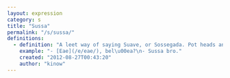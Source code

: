```yaml
---
layout: expression
category: s
title: "Sussa"
permalink: "/s/sussa/"
definitions:
  - definition: "A leet way of saying Suave, or Sossegada. Pot heads and surfers use this word a lot too."
    example: "- [Eae](/e/eae/), bel\u00ea?\n- Sussa bro."
    created: "2012-08-27T00:43:20"
    author: "kinow"
---
```

